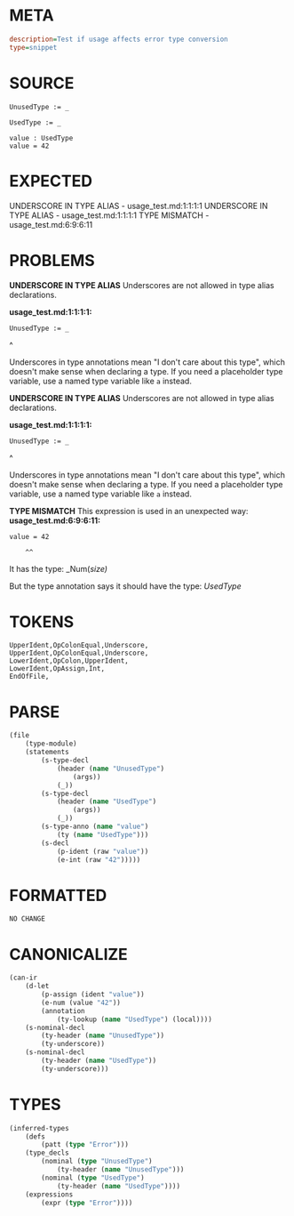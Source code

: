 # META
~~~ini
description=Test if usage affects error type conversion
type=snippet
~~~
# SOURCE
~~~roc
UnusedType := _

UsedType := _

value : UsedType
value = 42
~~~
# EXPECTED
UNDERSCORE IN TYPE ALIAS - usage_test.md:1:1:1:1
UNDERSCORE IN TYPE ALIAS - usage_test.md:1:1:1:1
TYPE MISMATCH - usage_test.md:6:9:6:11
# PROBLEMS
**UNDERSCORE IN TYPE ALIAS**
Underscores are not allowed in type alias declarations.

**usage_test.md:1:1:1:1:**
```roc
UnusedType := _
```
^

Underscores in type annotations mean "I don't care about this type", which doesn't make sense when declaring a type. If you need a placeholder type variable, use a named type variable like `a` instead.

**UNDERSCORE IN TYPE ALIAS**
Underscores are not allowed in type alias declarations.

**usage_test.md:1:1:1:1:**
```roc
UnusedType := _
```
^

Underscores in type annotations mean "I don't care about this type", which doesn't make sense when declaring a type. If you need a placeholder type variable, use a named type variable like `a` instead.

**TYPE MISMATCH**
This expression is used in an unexpected way:
**usage_test.md:6:9:6:11:**
```roc
value = 42
```
        ^^

It has the type:
    _Num(_size)_

But the type annotation says it should have the type:
    _UsedType_

# TOKENS
~~~zig
UpperIdent,OpColonEqual,Underscore,
UpperIdent,OpColonEqual,Underscore,
LowerIdent,OpColon,UpperIdent,
LowerIdent,OpAssign,Int,
EndOfFile,
~~~
# PARSE
~~~clojure
(file
	(type-module)
	(statements
		(s-type-decl
			(header (name "UnusedType")
				(args))
			(_))
		(s-type-decl
			(header (name "UsedType")
				(args))
			(_))
		(s-type-anno (name "value")
			(ty (name "UsedType")))
		(s-decl
			(p-ident (raw "value"))
			(e-int (raw "42")))))
~~~
# FORMATTED
~~~roc
NO CHANGE
~~~
# CANONICALIZE
~~~clojure
(can-ir
	(d-let
		(p-assign (ident "value"))
		(e-num (value "42"))
		(annotation
			(ty-lookup (name "UsedType") (local))))
	(s-nominal-decl
		(ty-header (name "UnusedType"))
		(ty-underscore))
	(s-nominal-decl
		(ty-header (name "UsedType"))
		(ty-underscore)))
~~~
# TYPES
~~~clojure
(inferred-types
	(defs
		(patt (type "Error")))
	(type_decls
		(nominal (type "UnusedType")
			(ty-header (name "UnusedType")))
		(nominal (type "UsedType")
			(ty-header (name "UsedType"))))
	(expressions
		(expr (type "Error"))))
~~~
